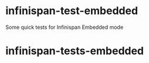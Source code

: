 # infinispan-test-embedded
Some quick tests for Infinispan Embedded mode
# infinispan-tests-embedded
